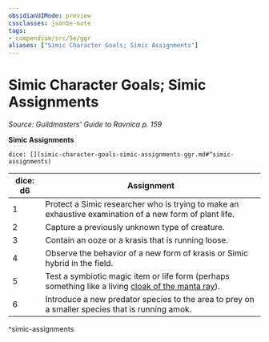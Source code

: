 ```yaml
---
obsidianUIMode: preview
cssclasses: json5e-note
tags:
- compendium/src/5e/ggr
aliases: ["Simic Character Goals; Simic Assignments"]
---
```

# Simic Character Goals; Simic Assignments
*Source: Guildmasters' Guide to Ravnica p. 159* 

**Simic Assignments**

`dice: [](simic-character-goals-simic-assignments-ggr.md#^simic-assignments)`

| dice: d6 | Assignment |
|----------|------------|
| 1 | Protect a Simic researcher who is trying to make an exhaustive examination of a new form of plant life. |
| 2 | Capture a previously unknown type of creature. |
| 3 | Contain an ooze or a krasis that is running loose. |
| 4 | Observe the behavior of a new form of krasis or Simic hybrid in the field. |
| 5 | Test a symbiotic magic item or life form (perhaps something like a living [cloak of the manta ray](/Systems/5e/items/cloak-of-the-manta-ray.md)). |
| 6 | Introduce a new predator species to the area to prey on a smaller species that is running amok. |
^simic-assignments